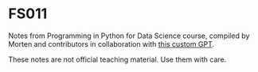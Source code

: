 # FS011
Notes from Programming in Python for Data Science course, compiled by Morten and contributors in collaboration with [this custom GPT](https://chat.openai.com/g/g-R2DHFc0v6-python-for-data-science-101).

These notes are not official teaching material. Use them with care. 


